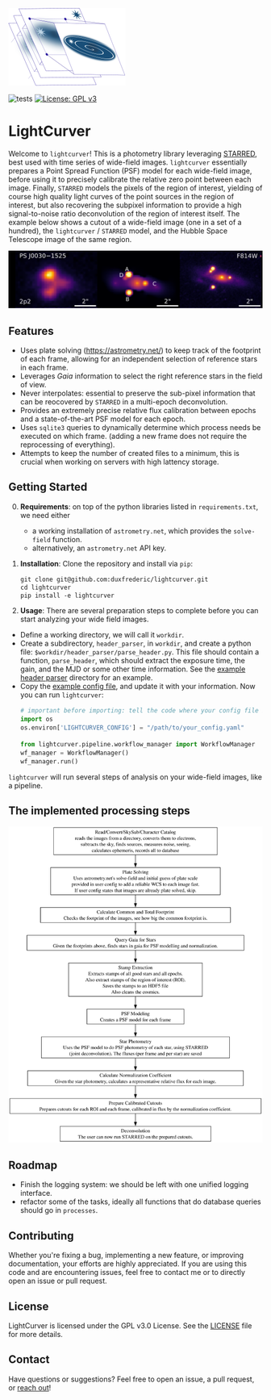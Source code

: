 ![LightCurver Logo](docs/mkdocs/site/lightcurver_logo.svg)

![tests](https://github.com/duxfrederic/lightcurver/actions/workflows/python-app.yml/badge.svg)
[![License: GPL v3](https://img.shields.io/badge/License-GPLv3-blue.svg)](https://www.gnu.org/licenses/gpl-3.0)

# LightCurver 

Welcome to `lightcurver`! 
This is a photometry library leveraging [STARRED](https://gitlab.com/cosmograil/starred), 
best used with time series of wide-field images. 
`lightcurver` essentially prepares a Point Spread Function (PSF) model for each wide-field image, before using it
to precisely calibrate the relative zero point between each image.
Finally, `STARRED` models the pixels of the region of interest, 
yielding of course high quality light curves of the point sources in the region of interest, 
but also recovering the subpixel information to provide a high signal-to-noise ratio deconvolution of the region of interest itself.
The example below shows a cutout of a wide-field image (one in a set of a hundred), 
the `lightcurver` / `STARRED` model, and the Hubble Space Telescope image of the same region.

![example_deconvolution](docs/mkdocs/site/example_deconv.png)

## Features
* Uses plate solving (https://astrometry.net/) to keep track of the footprint of each frame, allowing for an independent selection of reference stars in each frame.
* Leverages _Gaia_ information to select the right reference stars in the field of view.
* Never interpolates: essential to preserve the sub-pixel information that can be reocovered by `STARRED` in a multi-epoch deconvolution.
* Provides an extremely precise relative flux calibration between epochs and a state-of-the-art PSF model for each epoch.
* Uses `sqlite3` queries to dynamically determine which process needs be executed on which frame. (adding a new frame does not require the reprocessing of everything).
* Attempts to keep the number of created files to a minimum, this is crucial when working on servers with high lattency storage.


## Getting Started

0. **Requirements**: on top of the python libraries listed in `requirements.txt`, we need either
    - a working installation of `astrometry.net`, which provides the `solve-field` function.
    - alternatively, an `astrometry.net` API key.

1. **Installation**: Clone the repository and install via `pip`:

    ```
    git clone git@github.com:duxfrederic/lightcurver.git
    cd lightcurver
    pip install -e lightcurver
    ```

2. **Usage**:
There are several preparation steps to complete before you can start analyzing your wide field images.
- Define a working directory, we will call it `workdir`. 
- Create a subdirectory, `header_parser`, in `workdir`, and create a python file: `$workdir/header_parser/parse_header.py`.  This file should contain a function, `parse_header`, which should extract the exposure time, the gain, and the MJD or some other time information. See the [example header parser](docs/example_header_parser_functions/) directory for an example.
- Copy the [example config file](docs/example_config_file/config.yaml), and update it with your information.
Now you can run `lightcurver`:
    ```python
    # important before importing: tell the code where your config file is
    import os
    os.environ['LIGHTCURVER_CONFIG'] = "/path/to/your_config.yaml"

    from lightcurver.pipeline.workflow_manager import WorkflowManager
    wf_manager = WorkflowManager()
    wf_manager.run()
    ```
`lightcurver` will run several steps of analysis on your wide-field images, like a pipeline.

## The implemented processing steps
![flowdiagram](docs/flow_diagram/workflow_diagram.svg)

## Roadmap 
- Finish the logging system: we should be left with one unified logging interface.
- refactor some of the tasks, ideally all functions that do database queries should go in `processes`.

## Contributing

Whether you're fixing a bug, implementing a new feature, or improving documentation, your efforts are highly appreciated. 
If you are using this code and are encountering issues, feel free to contact me or to directly open an issue or pull request.

## License

LightCurver is licensed under the GPL v3.0 License. See the [LICENSE](LICENSE) file for more details.

## Contact

Have questions or suggestions? Feel free to open an issue, a pull request, or [reach out](mailto:frederic.dux@epfl.ch)!

